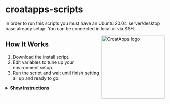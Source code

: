 # croatapps-scripts

In order to run this scripts you must have an Ubuntu 20.04 server/desktop base already setup. You can be connected in local or via SSH.

<img src="https://avatars.githubusercontent.com/u/37509725?v=4" align="right"
     alt="CroatApps logo" width="200" height="200">

## How It Works

1. Download the install script.
2. Edit variables to tune up your environment setup.
3. Run the script and wait until finish setting all up and ready to go.

<details><summary><b>Show instructions</b></summary>

### Download

Choose from below using `wget` or `curl` for download.

A. Download it using `wget`:

    ```sh
    $ wget https://github.com/CroatApps/croatapps-scripts/raw/main/install_croat.sh
    ```

B. Download it using `curl`:

    ```sh
    $ curl https://github.com/CroatApps/croatapps-scripts/raw/main/install_croat.sh
    ```


### Edit variables

For configuring the variables, we will be using `nano`, but you can chose whatever editing tools like.

1. Edit using `nano`:

    ```sh
    $ nano -l install_croat.sh
    ```

2. The most important variables are between lines 8-12, this ones tells the script if it will be a simple node, needs a wallet, it needs the pool setup... Please do not edit lines below line 40 unless you know what you are doing.


### Run it

1. Run must be done with `sudo` rights but can't be done under user `root` account:

    ```sh
    $ sudo install_croat.sh
    ```

### Ending

1. Leave the script running, depending on what you have selected it can take up to several hours.
2. At the end will notify when it's all done and fully setup or will print errors in console with exitting the script.
